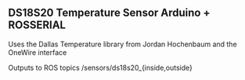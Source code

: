 DS18S20 Temperature Sensor Arduino + ROSSERIAL
---
Uses the Dallas Temperature library from Jordan Hochenbaum and the OneWire interface

Outputs to ROS topics /sensors/ds18s20_{inside,outside}
